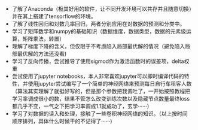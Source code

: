 - 了解了Anaconda（极其好用的软件，让不同开发环境可以共存并且随意切换）并在其上搭建了tensorflow的环境。
- 了解了线性回归和对数几率回归，两者分别应用在对数据的预测和分类中。
- 学习了矩阵数学和numpy的基础知识（数据维度，数据类型，数据的元素级运算，矩阵乘法，转置）
- 理解了梯度下降的含义，但仅限于不考虑陷入局部最优解的情况（避免陷入局部最优解的方法还没看)
- 学习了反向传播，尝试推导了使用sigmod作为激活函数时的误差项，delta权重
- 尝试使用了jupyter notebooks，本人非常喜欢jupyter可以即时编译代码的特性，并使用jupyter尝试编写了一个简单的神经网络来预测每日自行车租客人数（算法其实理解了就挺好写的，但是那个参数把我调吐了，一开始按照教程把学习率调成很小的数，结果不管怎么改变训练次数以及隐藏节点数量最终loss都几乎不变，一气之下把学习率调成1.1就成功了，玄学······）
- 学习了对数据的读入和处理，接触了一些卷积神经网络的知识。（以上按时间顺序排列，具体什么时候干的不记得了······)
